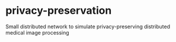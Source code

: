 # privacy-preservation
Small distributed network to simulate privacy-preserving distributed medical image processing

